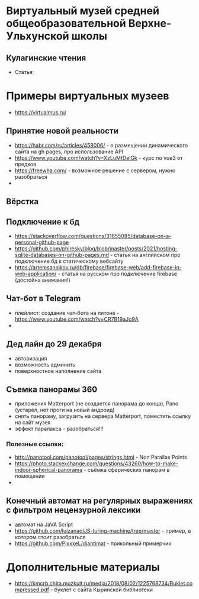 # Виртуальный музей средней общеобразовательной Верхне-Ульхунской школы

## Кулагинские чтения
- Статья: 

# Примеры виртуальных музеев
- https://virtualmus.ru/


## Принятие новой реальности
- https://habr.com/ru/articles/458006/ - о размещении динамического сайта на gh pages, про использование  API
- https://www.youtube.com/watch?v=XzLuMtDelGk - курс по vue3 от предков
- https://freewha.com/ - возможное решение с сервером, нужно разобраться
- 

## Вёрстка

## Подключение к бд
- https://stackoverflow.com/questions/31655085/database-on-a-personal-github-page
- https://github.com/phiresky/blog/blob/master/posts/2021/hosting-sqlite-databases-on-github-pages.md - статья на английском про подключение бд к статическому вебсайту
- https://artemsannikov.ru/db/firebase/firebase-web/add-firebase-in-web-application/ - статья на русском про подключение firebase (достойна внимания!)

## Чат-бот в Telegram
- плейлист: создание чат-бота на питоне - https://www.youtube.com/watch?v=CR7B19aJo9A
- 

## Дед лайн до 29 декабря
- авторизация
- возможность админить
- поверхностное наполнение сайта

## Съемка панорамы 360
- приложения Matterport (не создается панорама до конца), Pano (устарел, нет проги на новый андроид)
- снять панораму, загрузить на сервера Matterport, поместить ссылку на сайт музея
- эффект паралакса - разобраться!!!

### Полезные ссылки:
- http://panotool.com/panotool/pages/strings.html - Non Parallax Points
- https://photo.stackexchange.com/questions/43260/how-to-make-indoor-spherical-panorama - съёмка сферических панорам в помещении
- 

## Конечный автомат на регулярных выражениях с фильтром нецензурной лексики
- автомат на JaVA Script
- https://github.com/luizanao/JS-turing-machine/tree/master - пример, в котором стоит разобраться
- https://github.com/PixxxeL/djantimat - прикольный примерчик

# Дополнительные материалы
- https://kmcrb.chita.muzkult.ru/media/2018/08/02/1225768734/Buklet.compressed.pdf - буклет с сайта Кыринской библиотеки
